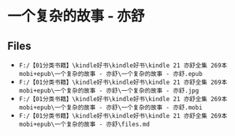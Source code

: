 # 一个复杂的故事 - 亦舒

## Files

- `F:/【01分类书籍】\kindle好书\kindle好书\kindle 21 亦舒全集 269本 mobi+epub\一个复杂的故事 - 亦舒\一个复杂的故事 - 亦舒.epub`
- `F:/【01分类书籍】\kindle好书\kindle好书\kindle 21 亦舒全集 269本 mobi+epub\一个复杂的故事 - 亦舒\一个复杂的故事 - 亦舒.jpg`
- `F:/【01分类书籍】\kindle好书\kindle好书\kindle 21 亦舒全集 269本 mobi+epub\一个复杂的故事 - 亦舒\一个复杂的故事 - 亦舒.mobi`
- `F:/【01分类书籍】\kindle好书\kindle好书\kindle 21 亦舒全集 269本 mobi+epub\一个复杂的故事 - 亦舒\files.md`
